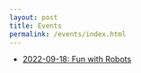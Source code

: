 ```yaml
---
layout: post
title: Events
permalink: /events/index.html
---
```


- [2022-09-18: Fun with Robots](fun_with_robots/index.html)
